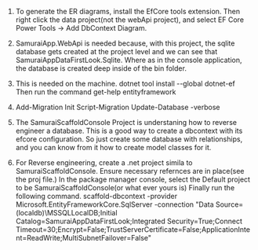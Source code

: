 

1.	To generate the ER diagrams, install the EfCore tools extension.
	Then right click the data project(not the webApi project), 
	and select EF Core Power Tools -> Add DbContext Diagram.

2.  SamuraiApp.WebApi is needed because, with this project, 
	the sqlite database gets created at the project level and we can see that
	SamuraiAppDataFirstLook.Sqlite. Where as in the console application, 
	the database is created deep inside of the bin folder.

3.	This is needed on the machine. 
	dotnet tool install --global dotnet-ef
	Then run the command get-help entityframework

4.	Add-Migration Init
	Script-Migration
	Update-Database -verbose

5.	The SamuraiScaffoldConsole Project is understaning how to reverse engineer a database.
	This is a good way to create a dbcontext with its efcore configuration.
	So just create some database with relationships, and you can know from it how 
	to create model classes for it.

6.  For Reverse engineering, create a .net project simila to SamuraiScaffoldConsole.
	Ensure necessary refernces are in place(see the proj file.)
	In the package manager console, select the Default project to be SamuraiScaffoldConsole(or what ever yours is)
	Finally run the following command.
	scaffold-dbcontext -provider Microsoft.EntityFrameworkCore.SqlServer -connection "Data Source=(localdb)\MSSQLLocalDB;Initial Catalog=SamuraiAppDataFirstLook;Integrated Security=True;Connect Timeout=30;Encrypt=False;TrustServerCertificate=False;ApplicationIntent=ReadWrite;MultiSubnetFailover=False"


